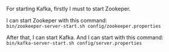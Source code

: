 For starting Kafka, firstly I must to start Zookeper. 
  
I can start Zookeper with this command:  
`bin/zookeeper-server-start.sh config/zookeeper.properties`  
  
After that, I can start Kafka. And I can start with this command:  
`bin/kafka-server-start.sh config/server.properties`  
